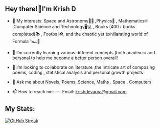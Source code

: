 ## Hey there!👋I'm Krish D ##

- 🔭 My interests: Space and Astronomy🌌🚀 ,Physics🔭 , Mathematics➗ ,Computer Science and Technology🖥💻 , Books (400+ books completed)📚 , Football⚽, and the chaotic yet exhillarating world of Formula 1🏎🏁

- 🌱 I’m currently learning various different concepts (both academic and personal to help me become a better person overall!

- 👯 I’m looking to collaborate on literature ,the intricate art of composing poems, coding , statistical analysis and personal growth projects

- 💬 Ask me about Novels, Poems, Science, Maths , Space , Computers

- 📫 How to reach me: --- Email: krishdevarya@gmail.com

## My Stats: ##

  
[![GitHub Streak](https://github-readme-streak-stats.herokuapp.com?user=CapnFusion&theme=dark&border_radius=25&date_format=M%20j%5B%2C%20Y%5D&border=EBEBEB)](https://git.io/streak-stats)

<!--
**CapnFusion/CapnFusion** is a ✨ _special_ ✨ repository because its `README.md` (this file) appears on your GitHub profile.

Here are some ideas to get you started:


-->
